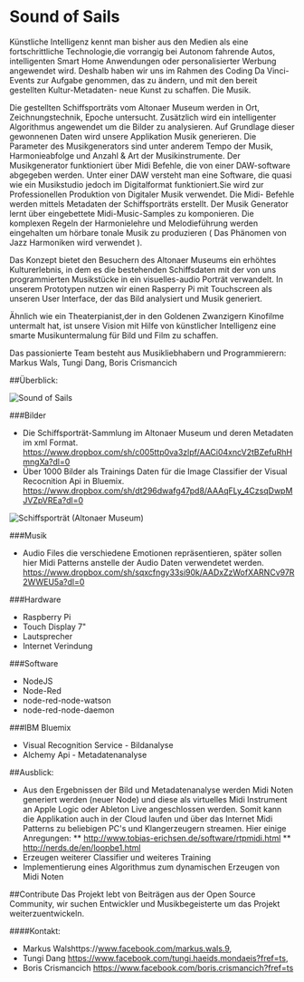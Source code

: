 # Sound of Sails
Künstliche Intelligenz kennt man bisher aus den Medien als eine fortschrittliche Technologie,die vorrangig bei Autonom fahrende Autos, intelligenten Smart Home Anwendungen oder personalisierter Werbung angewendet wird. Deshalb haben wir uns im Rahmen des Coding Da Vinci-Events zur Aufgabe genommen, das zu ändern, und mit den bereit gestellten Kultur-Metadaten- neue Kunst zu schaffen. Die Musik.

Die gestellten Schiffsporträts vom Altonaer Museum werden in Ort, Zeichnungstechnik, Epoche untersucht. Zusätzlich wird ein intelligenter Algorithmus angewendet um die Bilder zu analysieren. Auf Grundlage dieser gewonnenen Daten wird unsere Applikation Musik generieren. Die Parameter des Musikgenerators sind unter anderem Tempo der Musik, Harmonieabfolge und Anzahl & Art der Musikinstrumente. Der Musikgenerator funktioniert über Midi Befehle, die von einer DAW-software abgegeben werden. Unter einer DAW versteht man eine Software, die quasi wie ein Musikstudio jedoch im Digitalformat funktioniert.Sie wird zur Professionellen Produktion von Digitaler Musik verwendet. Die Midi- Befehle werden mittels Metadaten der Schiffsporträts erstellt. Der Musik Generator lernt über eingebettete Midi-Music-Samples zu komponieren. Die komplexen Regeln der Harmonielehre und Melodieführung werden eingehalten um hörbare tonale Musik zu produzieren ( Das Phänomen von Jazz Harmoniken wird verwendet ).

Das Konzept bietet den Besuchern des Altonaer Museums ein erhöhtes Kulturerlebnis, in dem es die bestehenden Schiffsdaten mit der von uns programmierten Musikstücke in ein visuelles-audio Porträt verwandelt. In unserem Prototypen nutzen wir einen Rasperry Pi mit Touchscreen als unseren User Interface, der das Bild analysiert und Musik generiert.

Ähnlich wie ein Theaterpianist,der in den Goldenen Zwanzigern Kinofilme untermalt hat, ist unsere Vision mit Hilfe von künstlicher Intelligenz eine smarte Musikuntermalung für Bild und Film zu schaffen.

Das passionierte Team besteht aus Musikliebhabern und Programmierern: Markus Wals, Tungi Dang, Boris Crismancich


##Überblick:

![Sound of Sails](https://scontent-vie1-1.xx.fbcdn.net/v/t35.0-12/14975800_10208041071441421_70397208_o.jpg?oh=eff3e53040e79d041c1e34db6bac182d&oe=5822471F "Gesamtkunstwerk")

###Bilder
* Die Schiffsporträt-Sammlung im Altonaer Museum und deren Metadaten im xml Format.
https://www.dropbox.com/sh/c005ttp0va3zlpf/AACi04xncV2tBZefuRhHmngXa?dl=0
* Über 1000 Bilder als Trainings Daten für die Image Classifier der Visual Recocnition Api in Bluemix.
https://www.dropbox.com/sh/dt296dwafg47pd8/AAAqFLy_4CzsqDwpMJVZpVREa?dl=0

![Schiffsporträt (Altonaer Museum)](https://codingdavinci.de/img/daten/AB05260-edit.jpg "Schiffsporträt (Altonaer Museum)")

###Musik
* Audio Files die verschiedene Emotionen repräsentieren, später sollen hier Midi Patterns anstelle der Audio Daten verwendetet werden.
https://www.dropbox.com/sh/sqxcfngy33si90k/AADxZzWofXARNCv97R2WWEU5a?dl=0

###Hardware
* Raspberry Pi
* Touch Display 7"
* Lautsprecher
* Internet Verindung

###Software
* NodeJS
* Node-Red
* node-red-node-watson
* node-red-node-daemon

###IBM Bluemix
* Visual Recognition Service - Bildanalyse
* Alchemy Api - Metadatenanalyse


##Ausblick:
* Aus den Ergebnissen der Bild und Metadatenanalyse werden Midi Noten generiert werden (neuer Node) und diese als virtuelles Midi Instrument an Apple Logic oder Ableton Live angeschlossen werden. Somit kann die Applikation auch in der Cloud laufen und über das Internet Midi Patterns zu beliebigen PC's und Klangerzeugern streamen. Hier einige Anregungen:
** http://www.tobias-erichsen.de/software/rtpmidi.html
** http://nerds.de/en/loopbe1.html
* Erzeugen weiterer Classifier und weiteres Training 
* Implementierung eines Algorithmus zum dynamischen Erzeugen von Midi Noten


##Contribute
Das Projekt lebt von Beiträgen aus der Open Source Community, wir suchen Entwickler und Musikbegeisterte um das Projekt weiterzuentwickeln. 

####Kontakt:
* Markus Walshttps://www.facebook.com/markus.wals.9,
* Tungi Dang https://www.facebook.com/tungi.haeids.mondaeis?fref=ts, 
* Boris Crismancich https://www.facebook.com/boris.crismancich?fref=ts

